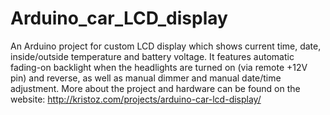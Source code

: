 Arduino_car_LCD_display
=======================

An Arduino project for custom LCD display which shows current time, date, inside/outside temperature and battery voltage.
It features automatic fading-on backlight when the headlights are turned on (via remote +12V pin) and reverse, as well as manual dimmer and manual date/time adjustment.
More about the project and hardware can be found on the website: http://kristoz.com/projects/arduino-car-lcd-display/
